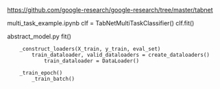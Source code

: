 https://github.com/google-research/google-research/tree/master/tabnet


multi_task_example.ipynb
    clf = TabNetMultiTaskClassifier()
    clf.fit()

abstract_model.py
    fit()

        _construct_loaders(X_train, y_train, eval_set)
            train_dataloader, valid_dataloaders = create_dataloaders()
                train_dataloader = DataLoader()

        _train_epoch()
            _train_batch()

